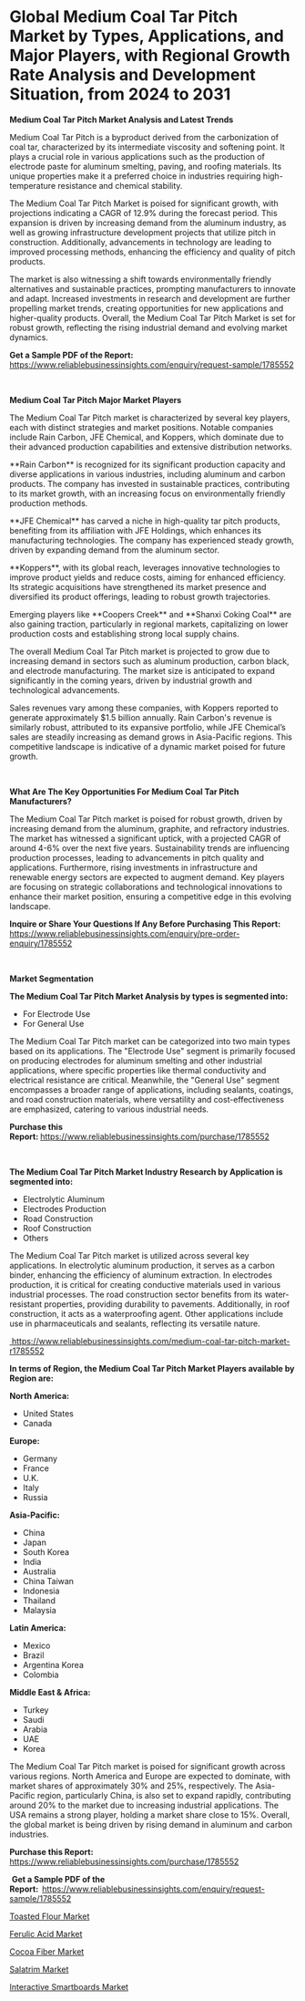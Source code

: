 <p><h1>Global Medium Coal Tar Pitch Market by Types, Applications, and Major Players, with Regional Growth Rate Analysis and Development Situation, from 2024 to 2031</h1></p><p><strong>Medium Coal Tar Pitch Market Analysis and Latest Trends</strong></p>
<p><p>Medium Coal Tar Pitch is a byproduct derived from the carbonization of coal tar, characterized by its intermediate viscosity and softening point. It plays a crucial role in various applications such as the production of electrode paste for aluminum smelting, paving, and roofing materials. Its unique properties make it a preferred choice in industries requiring high-temperature resistance and chemical stability.</p><p>The Medium Coal Tar Pitch Market is poised for significant growth, with projections indicating a CAGR of 12.9% during the forecast period. This expansion is driven by increasing demand from the aluminum industry, as well as growing infrastructure development projects that utilize pitch in construction. Additionally, advancements in technology are leading to improved processing methods, enhancing the efficiency and quality of pitch products. </p><p>The market is also witnessing a shift towards environmentally friendly alternatives and sustainable practices, prompting manufacturers to innovate and adapt. Increased investments in research and development are further propelling market trends, creating opportunities for new applications and higher-quality products. Overall, the Medium Coal Tar Pitch Market is set for robust growth, reflecting the rising industrial demand and evolving market dynamics.</p></p>
<p><strong>Get a Sample PDF of the Report:&nbsp;</strong> <a href="https://www.reliablebusinessinsights.com/enquiry/request-sample/1785552?utm_campaign=1539&utm_medium=2&utm_source=Github&utm_content=ia&utm_term=18102024&utm_id=medium-coal-tar-pitch">https://www.reliablebusinessinsights.com/enquiry/request-sample/1785552</a></p>
<p>&nbsp;</p>
<p><strong>Medium Coal Tar Pitch Major Market Players</strong></p>
<p><p>The Medium Coal Tar Pitch market is characterized by several key players, each with distinct strategies and market positions. Notable companies include Rain Carbon, JFE Chemical, and Koppers, which dominate due to their advanced production capabilities and extensive distribution networks.</p><p>**Rain Carbon** is recognized for its significant production capacity and diverse applications in various industries, including aluminum and carbon products. The company has invested in sustainable practices, contributing to its market growth, with an increasing focus on environmentally friendly production methods. </p><p>**JFE Chemical** has carved a niche in high-quality tar pitch products, benefiting from its affiliation with JFE Holdings, which enhances its manufacturing technologies. The company has experienced steady growth, driven by expanding demand from the aluminum sector.</p><p>**Koppers**, with its global reach, leverages innovative technologies to improve product yields and reduce costs, aiming for enhanced efficiency. Its strategic acquisitions have strengthened its market presence and diversified its product offerings, leading to robust growth trajectories.</p><p>Emerging players like **Coopers Creek** and **Shanxi Coking Coal** are also gaining traction, particularly in regional markets, capitalizing on lower production costs and establishing strong local supply chains.</p><p>The overall Medium Coal Tar Pitch market is projected to grow due to increasing demand in sectors such as aluminum production, carbon black, and electrode manufacturing. The market size is anticipated to expand significantly in the coming years, driven by industrial growth and technological advancements.</p><p>Sales revenues vary among these companies, with Koppers reported to generate approximately $1.5 billion annually. Rain Carbon's revenue is similarly robust, attributed to its expansive portfolio, while JFE Chemical’s sales are steadily increasing as demand grows in Asia-Pacific regions. This competitive landscape is indicative of a dynamic market poised for future growth.</p></p>
<p>&nbsp;</p>
<p><strong>What Are The Key Opportunities For Medium Coal Tar Pitch Manufacturers?</strong></p>
<p><p>The Medium Coal Tar Pitch market is poised for robust growth, driven by increasing demand from the aluminum, graphite, and refractory industries. The market has witnessed a significant uptick, with a projected CAGR of around 4-6% over the next five years. Sustainability trends are influencing production processes, leading to advancements in pitch quality and applications. Furthermore, rising investments in infrastructure and renewable energy sectors are expected to augment demand. Key players are focusing on strategic collaborations and technological innovations to enhance their market position, ensuring a competitive edge in this evolving landscape.</p></p>
<p><strong>Inquire or Share Your Questions If Any Before Purchasing This Report:</strong> <a href="https://www.reliablebusinessinsights.com/enquiry/pre-order-enquiry/1785552?utm_campaign=1539&utm_medium=2&utm_source=Github&utm_content=ia&utm_term=18102024&utm_id=medium-coal-tar-pitch">https://www.reliablebusinessinsights.com/enquiry/pre-order-enquiry/1785552</a></p>
<p>&nbsp;</p>
<p><strong>Market Segmentation</strong></p>
<p><strong>The Medium Coal Tar Pitch Market Analysis by types is segmented into:</strong></p>
<p><ul><li>For Electrode Use</li><li>For General Use</li></ul></p>
<p><p>The Medium Coal Tar Pitch market can be categorized into two main types based on its applications. The "Electrode Use" segment is primarily focused on producing electrodes for aluminum smelting and other industrial applications, where specific properties like thermal conductivity and electrical resistance are critical. Meanwhile, the "General Use" segment encompasses a broader range of applications, including sealants, coatings, and road construction materials, where versatility and cost-effectiveness are emphasized, catering to various industrial needs.</p></p>
<p><strong>Purchase this Report:&nbsp;</strong><a href="https://www.reliablebusinessinsights.com/purchase/1785552?utm_campaign=1539&utm_medium=2&utm_source=Github&utm_content=ia&utm_term=18102024&utm_id=medium-coal-tar-pitch">https://www.reliablebusinessinsights.com/purchase/1785552</a></p>
<p>&nbsp;</p>
<p><strong>The Medium Coal Tar Pitch Market Industry Research by Application is segmented into:</strong></p>
<p><ul><li>Electrolytic Aluminum</li><li>Electrodes Production</li><li>Road Construction</li><li>Roof Construction</li><li>Others</li></ul></p>
<p><p>The Medium Coal Tar Pitch market is utilized across several key applications. In electrolytic aluminum production, it serves as a carbon binder, enhancing the efficiency of aluminum extraction. In electrodes production, it is critical for creating conductive materials used in various industrial processes. The road construction sector benefits from its water-resistant properties, providing durability to pavements. Additionally, in roof construction, it acts as a waterproofing agent. Other applications include use in pharmaceuticals and sealants, reflecting its versatile nature.</p></p>
<p><a href="https://www.reliablebusinessinsights.com/medium-coal-tar-pitch-market-r1785552?utm_campaign=1539&utm_medium=2&utm_source=Github&utm_content=ia&utm_term=18102024&utm_id=medium-coal-tar-pitch">&nbsp;https://www.reliablebusinessinsights.com/medium-coal-tar-pitch-market-r1785552</a></p>
<p><strong>In terms of Region, the Medium Coal Tar Pitch Market Players available by Region are:</strong></p>
<p>
    <p> <strong> North America: </strong>
        <ul>
            <li>United States</li>
            <li>Canada</li>
        </ul>
        </p> 
    <p> <strong> Europe: </strong>
        <ul>
            <li>Germany</li>
            <li>France</li>
            <li>U.K.</li>
            <li>Italy</li>
            <li>Russia</li>
        </ul>
        </p> 
    <p> <strong> Asia-Pacific: </strong>
        <ul>
            <li>China</li>
            <li>Japan</li>
            <li>South Korea</li>
            <li>India</li>
            <li>Australia</li>
            <li>China Taiwan</li>
            <li>Indonesia</li>
            <li>Thailand</li>
            <li>Malaysia</li>
        </ul>
        </p> 
    <p> <strong> Latin America: </strong>
        <ul>
            <li>Mexico</li>
            <li>Brazil</li>
            <li>Argentina Korea</li>
            <li>Colombia</li>
        </ul>
        </p> 
    <p> <strong> Middle East & Africa: </strong>
        <ul>
            <li>Turkey</li>
            <li>Saudi</li>
            <li>Arabia</li>
            <li>UAE</li>
            <li>Korea</li>
        </ul>
    </p>
    </p>
<p><p>The Medium Coal Tar Pitch market is poised for significant growth across various regions. North America and Europe are expected to dominate, with market shares of approximately 30% and 25%, respectively. The Asia-Pacific region, particularly China, is also set to expand rapidly, contributing around 20% to the market due to increasing industrial applications. The USA remains a strong player, holding a market share close to 15%. Overall, the global market is being driven by rising demand in aluminum and carbon industries.</p></p>
<p><strong>Purchase this Report: </strong><a href="https://www.reliablebusinessinsights.com/purchase/1785552?utm_campaign=1539&utm_medium=2&utm_source=Github&utm_content=ia&utm_term=18102024&utm_id=medium-coal-tar-pitch">https://www.reliablebusinessinsights.com/purchase/1785552</a></p>
<p>&nbsp;<strong>Get a Sample PDF of the Report:&nbsp;&nbsp;</strong><a href="https://www.reliablebusinessinsights.com/enquiry/request-sample/1785552?utm_campaign=1539&utm_medium=2&utm_source=Github&utm_content=ia&utm_term=18102024&utm_id=medium-coal-tar-pitch">https://www.reliablebusinessinsights.com/enquiry/request-sample/1785552</a></p>
<p><strong></strong></p>
<p><p><a href="https://www.linkedin.com/pulse/toasted-flour-revenue-growth-report-2024-2031-coustmer-pivot-1khpe?utm_campaign=1539&utm_medium=2&utm_source=Github&utm_content=ia&utm_term=18102024&utm_id=medium-coal-tar-pitch">Toasted Flour Market</a></p><p><a href="https://www.linkedin.com/pulse/influencing-factors-ferulic-acid-market-insights-growth-jrkke?utm_campaign=1539&utm_medium=2&utm_source=Github&utm_content=ia&utm_term=18102024&utm_id=medium-coal-tar-pitch">Ferulic Acid Market</a></p><p><a href="https://www.linkedin.com/pulse/cocoa-fiber-market-shifts-strategic-analysis-2024-2031-firmforte-kwkbf?utm_campaign=1539&utm_medium=2&utm_source=Github&utm_content=ia&utm_term=18102024&utm_id=medium-coal-tar-pitch">Cocoa Fiber Market</a></p><p><a href="https://www.linkedin.com/pulse/digital-transformation-salatrim-industry-market-opportunities-3riqe?utm_campaign=1539&utm_medium=2&utm_source=Github&utm_content=ia&utm_term=18102024&utm_id=medium-coal-tar-pitch">Salatrim Market</a></p><p><a href="https://www.linkedin.com/pulse/interactive-smartboards-market-dynamics-application-types-f2xff?utm_campaign=1539&utm_medium=2&utm_source=Github&utm_content=ia&utm_term=18102024&utm_id=medium-coal-tar-pitch">Interactive Smartboards Market</a></p></p>